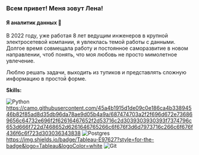 ### Всем привет! Меня зовут Лена!
#### Я аналитик данных 👋

В 2022 году, уже работая 8 лет ведущим инженеров в крупной электросетевой компании, я увлеклась темой работы с данными. 
Долгое время совмещала работу и постоянное саморазвитие в новом направлении, чтоб понять, что моя любовь не просто мимолетное увлечение.

Люблю решать задачи, выходить из тупиков и представлять сложную информацию в простой форме.

**Skills:**


![Python](https://img.shields.io/badge/python-3670A0?style=for-the-badge&logo=python&logoColor=ffdd54)
https://camo.githubusercontent.com/45a4b1915d1de09c0e186ca4b33894546b82f85ad8d35db96da78ae9d05b4a9a/687474703a2f2f696d672e736869656c64732e696f2f62616467652f2d53716c2d3039303930393f7374796c653d666f722d7468652d6261646765266c6f676f3d6d7973716c266c6f676f436f6c6f723d303036343838
![Postgres](https://img.shields.io/badge/postgres-%23316192.svg?style=for-the-badge&logo=postgresql&logoColor=white)
https://img.shields.io/badge/Tableau-E97627?style=for-the-badge&logo=Tableau&logoColor=white
![Git](https://img.shields.io/badge/git-%23F05033.svg?style=for-the-badge&logo=git&logoColor=white)

